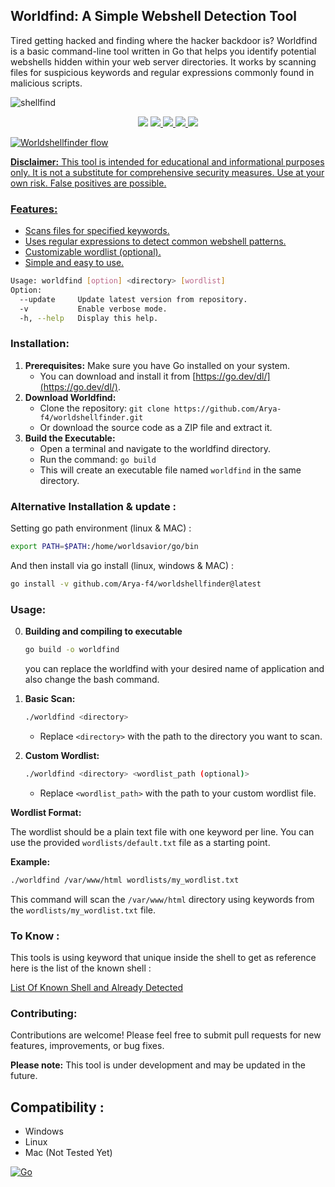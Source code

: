 ## Worldfind: A Simple Webshell Detection Tool
Tired getting hacked and finding where the hacker backdoor is?
Worldfind is a basic command-line tool written in Go that helps you identify potential webshells hidden within your web server directories. It works by scanning files for suspicious keywords and regular expressions commonly found in malicious scripts.

![shellfind](https://github.com/user-attachments/assets/3fa2513f-5eef-433c-ac7f-92d3e5789397)
<p align="center">
<img src="https://img.shields.io/github/go-mod/go-version/Arya-f4/worldshellfinder">
  <a href="https://github.com/Arya-f4/worldshellfinder/releases"><img src="https://img.shields.io/github/downloads/Arya-f4/worldshellfinder/total">
<a href="https://github.com/Arya-f4/worldshellfinder/releases/"><img src="https://img.shields.io/github/release/Arya-f4/worldshellfinder">
<a href="https://github.com/Arya-f4/worldshellfinder/issues"><img src="https://img.shields.io/github/issues-raw/Arya-f4/worldshellfinder">
<a href="https://github.com/Arya-f4/worldshellfinder/discussions"><img src="https://img.shields.io/github/discussions/Arya-f4/worldshellfinder">
</p>
  
![Worldshellfinder flow](https://github.com/user-attachments/assets/430df5ec-d1b3-46f8-9fdd-27be51c30d88)

**Disclaimer:** This tool is intended for educational and informational purposes only. It is not a substitute for comprehensive security measures. Use at your own risk. False positives are possible.

### Features:

- Scans files for specified keywords.
- Uses regular expressions to detect common webshell patterns.
- Customizable wordlist (optional).
- Simple and easy to use.
```bash
Usage: worldfind [option] <directory> [wordlist]
Option:
  --update     Update latest version from repository.
  -v           Enable verbose mode.
  -h, --help   Display this help.
```


### Installation:

1. **Prerequisites:** Make sure you have Go installed on your system.
   - You can download and install it from [https://go.dev/dl/](https://go.dev/dl/).
2. **Download Worldfind:**
   - Clone the repository: `git clone https://github.com/Arya-f4/worldshellfinder.git`
   - Or download the source code as a ZIP file and extract it.
3. **Build the Executable:**
   - Open a terminal and navigate to the worldfind directory.
   - Run the command: `go build`
   - This will create an executable file named `worldfind` in the same directory.

### Alternative Installation & update : 

Setting go path environment (linux & MAC) :
```bash
export PATH=$PATH:/home/worldsavior/go/bin
```

And then install via go install (linux, windows & MAC) : 
```bash
go install -v github.com/Arya-f4/worldshellfinder@latest
```


### Usage:

0. **Building and compiling to executable**
   ```bash
   go build -o worldfind
   ```
   you can replace the worldfind with your desired name of application and also change the bash command.
1. **Basic Scan:**
   ```bash
   ./worldfind <directory> 
   ```
   - Replace `<directory>` with the path to the directory you want to scan.

2. **Custom Wordlist:**
   ```bash
   ./worldfind <directory> <wordlist_path (optional)>
   ```
   - Replace `<wordlist_path>` with the path to your custom wordlist file.

**Wordlist Format:**

The wordlist should be a plain text file with one keyword per line. You can use the provided `wordlists/default.txt` file as a starting point.

**Example:**

```bash
./worldfind /var/www/html wordlists/my_wordlist.txt
```

This command will scan the `/var/www/html` directory using keywords from the `wordlists/my_wordlist.txt` file.

### To Know :
This tools is using keyword that unique inside the shell to get as reference
here is the list of the known shell :

[List Of Known Shell and Already Detected](list_find_already_shell.md)

### Contributing:

Contributions are welcome! Please feel free to submit pull requests for new features, improvements, or bug fixes.

**Please note:** This tool is under development and may be updated in the future.

## Compatibility :
- Windows
- Linux
- Mac (Not Tested Yet)

[![Go](https://github.com/Arya-f4/worldshellfinder/actions/workflows/go.yml/badge.svg)](https://github.com/Arya-f4/worldshellfinder/actions/workflows/go.yml)
